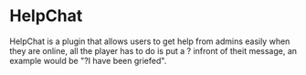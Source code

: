 HelpChat
========
HelpChat is a plugin that allows users to get help from admins easily when they are online, all the player has to do is put a ? infront of theit message, an example would be "?I have been griefed".